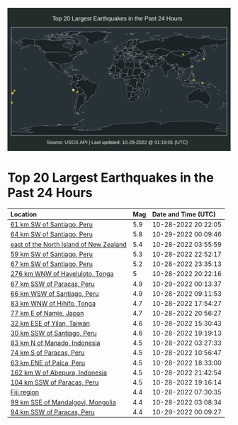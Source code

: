 ![Map](./map.png)

# Top 20 Largest Earthquakes in the Past 24 Hours

| Location | Mag | Date and Time (UTC) |
|:---|:---|:---|
| [61 km SW of Santiago, Peru](https://earthquake.usgs.gov/earthquakes/eventpage/us7000il1g) | 5.9 | 10-28-2022 20:22:05 |
| [64 km SW of Santiago, Peru](https://earthquake.usgs.gov/earthquakes/eventpage/us7000il35) | 5.8 | 10-29-2022 00:09:46 |
| [east of the North Island of New Zealand](https://earthquake.usgs.gov/earthquakes/eventpage/us7000ikut) | 5.4 | 10-28-2022 03:55:59 |
| [59 km SW of Santiago, Peru](https://earthquake.usgs.gov/earthquakes/eventpage/us7000il2e) | 5.3 | 10-28-2022 22:52:17 |
| [67 km SW of Santiago, Peru](https://earthquake.usgs.gov/earthquakes/eventpage/us7000il2t) | 5.2 | 10-28-2022 23:35:13 |
| [276 km WNW of Haveluloto, Tonga](https://earthquake.usgs.gov/earthquakes/eventpage/us7000il1h) | 5 | 10-28-2022 20:22:16 |
| [67 km SSW of Paracas, Peru](https://earthquake.usgs.gov/earthquakes/eventpage/us7000il39) | 4.9 | 10-29-2022 00:13:37 |
| [66 km WSW of Santiago, Peru](https://earthquake.usgs.gov/earthquakes/eventpage/us7000ikw8) | 4.9 | 10-28-2022 09:11:53 |
| [83 km WNW of Hihifo, Tonga](https://earthquake.usgs.gov/earthquakes/eventpage/us7000il0r) | 4.7 | 10-28-2022 17:54:27 |
| [77 km E of Namie, Japan](https://earthquake.usgs.gov/earthquakes/eventpage/us7000il1t) | 4.7 | 10-28-2022 20:56:27 |
| [32 km ESE of Yilan, Taiwan](https://earthquake.usgs.gov/earthquakes/eventpage/us7000ikyr) | 4.6 | 10-28-2022 15:30:43 |
| [30 km SSW of Santiago, Peru](https://earthquake.usgs.gov/earthquakes/eventpage/us7000il14) | 4.6 | 10-28-2022 19:19:13 |
| [83 km N of Manado, Indonesia](https://earthquake.usgs.gov/earthquakes/eventpage/us7000ikuq) | 4.5 | 10-28-2022 03:27:33 |
| [74 km S of Paracas, Peru](https://earthquake.usgs.gov/earthquakes/eventpage/us7000ikwq) | 4.5 | 10-28-2022 10:56:47 |
| [63 km ENE of Palca, Peru](https://earthquake.usgs.gov/earthquakes/eventpage/us7000il0u) | 4.5 | 10-28-2022 18:33:00 |
| [162 km W of Abepura, Indonesia](https://earthquake.usgs.gov/earthquakes/eventpage/us7000il25) | 4.5 | 10-28-2022 21:42:54 |
| [104 km SSW of Paracas, Peru](https://earthquake.usgs.gov/earthquakes/eventpage/us7000il11) | 4.5 | 10-28-2022 19:16:14 |
| [Fiji region](https://earthquake.usgs.gov/earthquakes/eventpage/us7000ikvu) | 4.4 | 10-28-2022 07:30:35 |
| [99 km SSE of Mandalgovi, Mongolia](https://earthquake.usgs.gov/earthquakes/eventpage/us7000ikup) | 4.4 | 10-28-2022 03:08:34 |
| [94 km SSW of Paracas, Peru](https://earthquake.usgs.gov/earthquakes/eventpage/us7000il34) | 4.4 | 10-29-2022 00:09:27 |
